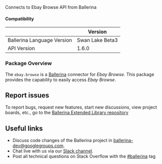 Connects to Ebay Browse API from Ballerina

#### Compatibility
|                               | Version         |
|-------------------------------|-----------------|
| Ballerina Language Version    | Swan Lake Beta3 |
| API Version                   | 1.6.0           |

### Package Overview
The `ebay.browse` is a [Ballerina](https://ballerina.io/) connector for *Ebay Browse*.
This package provides the capability to easily access *Ebay Browse*.
## Report issues
To report bugs, request new features, start new discussions, view project boards, etc., go to the [Ballerina Extended Library repository](https://github.com/ballerina-platform/ballerina-extended-library)

## Useful links
- Discuss code changes of the Ballerina project in [ballerina-dev@googlegroups.com](mailto:ballerina-dev@googlegroups.com).
- Chat live with us via our [Slack channel](https://ballerina.io/community/slack/).
- Post all technical questions on Stack Overflow with the [#ballerina](https://stackoverflow.com/questions/tagged/ballerina) tag
